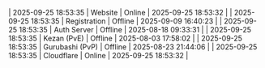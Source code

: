 | 2025-09-25 18:53:35 | Website | Online | 2025-09-25 18:53:32 |
| 2025-09-25 18:53:35 | Registration | Offline | 2025-09-09 16:40:23 |
| 2025-09-25 18:53:35 | Auth Server | Offline | 2025-08-18 09:33:31 |
| 2025-09-25 18:53:35 | Kezan (PvE) | Offline | 2025-08-03 17:58:02 |
| 2025-09-25 18:53:35 | Gurubashi (PvP) | Offline | 2025-08-23 21:44:06 |
| 2025-09-25 18:53:35 | Cloudflare | Online | 2025-09-25 18:53:32 |

